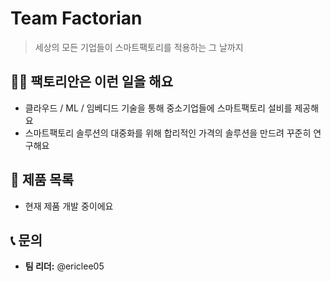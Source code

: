 # Team Factorian
> 세상의 모든 기업들이 스마트팩토리를 적용하는 그 날까지

## 👨‍💻 팩토리안은 이런 일을 해요
 * 클라우드 / ML / 임베디드 기술을 통해 중소기업들에 스마트팩토리 설비를 제공해요
 * 스마트팩토리 솔루션의 대중화를 위해 합리적인 가격의 솔루션을 만드려 꾸준히 연구해요

## 📱 제품 목록
 * 현재 제품 개발 중이에요

## 📞 문의
 * **팀 리더:** @ericlee05